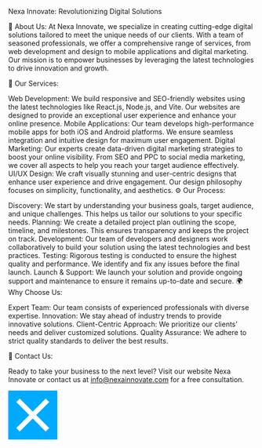 Nexa Innovate: Revolutionizing Digital Solutions

🚀 About Us:
At Nexa Innovate, we specialize in creating cutting-edge digital solutions tailored to meet the unique needs of our clients. With a team of seasoned professionals, we offer a comprehensive range of services, from web development and design to mobile applications and digital marketing. Our mission is to empower businesses by leveraging the latest technologies to drive innovation and growth.

🌟 Our Services:

Web Development: We build responsive and SEO-friendly websites using the latest technologies like React.js, Node.js, and Vite. Our websites are designed to provide an exceptional user experience and enhance your online presence.
Mobile Applications: Our team develops high-performance mobile apps for both iOS and Android platforms. We ensure seamless integration and intuitive design for maximum user engagement.
Digital Marketing: Our experts create data-driven digital marketing strategies to boost your online visibility. From SEO and PPC to social media marketing, we cover all aspects to help you reach your target audience effectively.
UI/UX Design: We craft visually stunning and user-centric designs that enhance user experience and drive engagement. Our design philosophy focuses on simplicity, functionality, and aesthetics.
⚙️ Our Process:

Discovery: We start by understanding your business goals, target audience, and unique challenges. This helps us tailor our solutions to your specific needs.
Planning: We create a detailed project plan outlining the scope, timeline, and milestones. This ensures transparency and keeps the project on track.
Development: Our team of developers and designers work collaboratively to build your solution using the latest technologies and best practices.
Testing: Rigorous testing is conducted to ensure the highest quality and performance. We identify and fix any issues before the final launch.
Launch & Support: We launch your solution and provide ongoing support and maintenance to ensure it remains up-to-date and secure.
🌍 Why Choose Us:

Expert Team: Our team consists of experienced professionals with diverse expertise.
Innovation: We stay ahead of industry trends to provide innovative solutions.
Client-Centric Approach: We prioritize our clients’ needs and deliver customized solutions.
Quality Assurance: We adhere to strict quality standards to deliver the best results.

🔗 Contact Us:

Ready to take your business to the next level? Visit our website Nexa Innovate or contact us at info@nexainnovate.com for a free consultation.


<svg width="100" height="100" viewBox="0 0 100 100" xmlns="http://www.w3.org/2000/svg">
  <rect width="100" height="100" fill="#00aaff" />
  <path d="M20,80 L80,20" stroke="#fff" stroke-width="10" />
  <path d="M80,80 L20,20" stroke="#fff" stroke-width="10" />
</svg>
